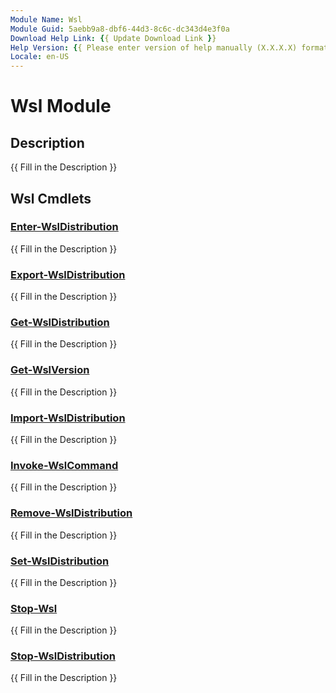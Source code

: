 ```yaml
---
Module Name: Wsl
Module Guid: 5aebb9a8-dbf6-44d3-8c6c-dc343d4e3f0a
Download Help Link: {{ Update Download Link }}
Help Version: {{ Please enter version of help manually (X.X.X.X) format }}
Locale: en-US
---
```


# Wsl Module
## Description
{{ Fill in the Description }}

## Wsl Cmdlets
### [Enter-WslDistribution](Enter-WslDistribution.md)
{{ Fill in the Description }}

### [Export-WslDistribution](Export-WslDistribution.md)
{{ Fill in the Description }}

### [Get-WslDistribution](Get-WslDistribution.md)
{{ Fill in the Description }}

### [Get-WslVersion](Get-WslVersion.md)
{{ Fill in the Description }}

### [Import-WslDistribution](Import-WslDistribution.md)
{{ Fill in the Description }}

### [Invoke-WslCommand](Invoke-WslCommand.md)
{{ Fill in the Description }}

### [Remove-WslDistribution](Remove-WslDistribution.md)
{{ Fill in the Description }}

### [Set-WslDistribution](Set-WslDistribution.md)
{{ Fill in the Description }}

### [Stop-Wsl](Stop-Wsl.md)
{{ Fill in the Description }}

### [Stop-WslDistribution](Stop-WslDistribution.md)
{{ Fill in the Description }}

